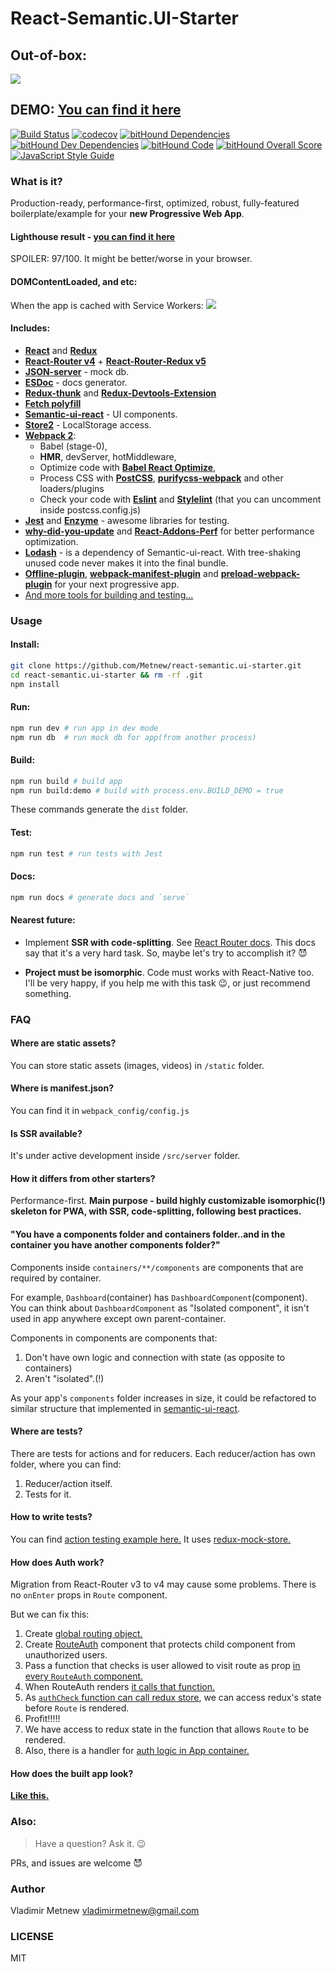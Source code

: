 # React-Semantic.UI-Starter

## Out-of-box:

![](https://github.com/Metnew/react-semantic.ui-starter/blob/for-gh/screen.gif)

## DEMO: [You can find it here](https://metnew.github.io/react-semantic.ui-starter/)

[![Build Status](https://travis-ci.org/Metnew/react-semantic.ui-starter.svg?branch=master)](https://travis-ci.org/Metnew/react-semantic.ui-starter)
[![codecov](https://codecov.io/gh/Metnew/react-semantic.ui-starter/branch/master/graph/badge.svg)](https://codecov.io/gh/Metnew/react-semantic.ui-starter)
[![bitHound Dependencies](https://www.bithound.io/github/Metnew/react-semantic.ui-starter/badges/dependencies.svg)](https://www.bithound.io/github/Metnew/react-semantic.ui-starter/master/dependencies/npm)
[![bitHound Dev Dependencies](https://www.bithound.io/github/Metnew/react-semantic.ui-starter/badges/devDependencies.svg)](https://www.bithound.io/github/Metnew/react-semantic.ui-starter/master/dependencies/npm)
[![bitHound Code](https://www.bithound.io/github/Metnew/react-semantic.ui-starter/badges/code.svg)](https://www.bithound.io/github/Metnew/react-semantic.ui-starter)
[![bitHound Overall Score](https://www.bithound.io/github/Metnew/react-semantic.ui-starter/badges/score.svg)](https://www.bithound.io/github/Metnew/react-semantic.ui-starter)
[![JavaScript Style Guide](https://img.shields.io/badge/code_style-standard-brightgreen.svg)](https://standardjs.com)
<!-- [![JavaScript Style Guide](https://cdn.rawgit.com/feross/standard/master/badge.svg)](https://github.com/feross/standard) -->
<!-- [![Code Climate](https://codeclimate.com/github/codeclimate/codeclimate/badges/gpa.svg)](https://codeclimate.com/github/codeclimate/codeclimate) -->

### What is it?
Production-ready, performance-first, optimized, robust, fully-featured boilerplate/example for your **new Progressive Web App**.

#### Lighthouse result - [you can find it here](https://googlechrome.github.io/lighthouse/viewer/?gist=cd19fc335d4dc2abfbba10ee550bd0c8)
SPOILER: 97/100. It might be better/worse in your browser.

#### DOMContentLoaded, and etc:
When the app is cached with Service Workers:
<img src="https://github.com/Metnew/react-semantic.ui-starter/blob/for-gh/after-cached.png" />

#### Includes:

- **[React](https://facebook.github.io/react/)** and **[Redux](http://redux.js.org/)**
- **[React-Router v4](https://github.com/ReactTraining/react-router)** + **[React-Router-Redux v5](https://github.com/reactjs/react-router-redux)**
- **[JSON-server](https://github.com/typicode/json-server)** - mock db.
- **[ESDoc](https://github.com/esdoc/esdoc)** - docs generator.
- **[Redux-thunk](https://github.com/gaearon/redux-thunk)** and **[Redux-Devtools-Extension](https://github.com/zalmoxisus/redux-devtools-extension)**
- **[Fetch polyfill](https://github.com/github/fetch)**
- **[Semantic-ui-react](http://react.semantic-ui.com/)** - UI components.
- **[Store2](https://github.com/nbubna/store)** - LocalStorage access.
- **[Webpack 2](https://webpack.js.org)**:
    - Babel (stage-0),
    - **HMR**, devServer, hotMiddleware,
    - Optimize code with **[Babel React Optimize](https://github.com/thejameskyle/babel-react-optimize)**,
    - Process CSS with **[PostCSS](https://github.com/postcss/postcss)**, **[purifycss-webpack](https://github.com/webpack-contrib/purifycss-webpack)** and other loaders/plugins
    - Check your code with **[Eslint](https://github.com/eslint/eslint)** and **[Stylelint](https://github.com/stylelint/stylelint)** (that you can uncomment inside postcss.config.js)
- **[Jest](https://facebook.github.io/jest/)** and **[Enzyme](https://github.com/airbnb/enzyme)** - awesome libraries for testing.
- **[why-did-you-update](https://github.com/garbles/why-did-you-update)** and **[React-Addons-Perf](https://facebook.github.io/react/docs/perf.html)** for better performance optimization.
- **[Lodash](https://lodash.com/)** - is a dependency of Semantic-ui-react.  With tree-shaking unused code never makes it into the final bundle.
- **[Offline-plugin](https://github.com/NekR/offline-plugin)**, **[webpack-manifest-plugin](https://github.com/danethurber/webpack-manifest-plugin)** and **[preload-webpack-plugin](https://github.com/GoogleChrome/preload-webpack-plugin)** for your next progressive app.
- [And more tools for building and testing...](https://github.com/Metnew/react-semantic.ui-starter/blob/master/package.json)

### Usage

#### Install:
```bash
git clone https://github.com/Metnew/react-semantic.ui-starter.git
cd react-semantic.ui-starter && rm -rf .git
npm install
```

#### Run:

```bash
npm run dev # run app in dev mode
npm run db  # run mock db for app(from another process)
```

#### Build:

```bash
npm run build # build app
npm run build:demo # build with process.env.BUILD_DEMO = true
```

These commands generate the `dist` folder.

#### Test:

```bash
npm run test # run tests with Jest
```

#### Docs:
```bash
npm run docs # generate docs and `serve`
```

#### Nearest future:
- Implement **SSR with code-splitting**. See [React Router docs](https://reacttraining.com/react-router/web/guides/code-splitting/code-splitting-server-rendering). This docs say that it's a very hard task. So, maybe let's try to accomplish it? :smiling_imp:

- **Project must be isomorphic**. Code must works with React-Native too. I'll be very happy, if you help me with this task :wink:, or just recommend something.

### FAQ

#### Where are static assets?
You can store static assets (images, videos) in `/static` folder.

#### Where is manifest.json?
You can find it in `webpack_config/config.js`

#### Is SSR available?
It's under active development inside `/src/server` folder.

#### How it differs from other starters?
Performance-first.
**Main purpose - build highly customizable isomorphic(!) skeleton for PWA, with SSR, code-splitting, following best practices.**

#### "You have a components folder and containers folder..and in the container you have another components folder?"

Components inside `containers/**/components` are components that are required by container.

For example, `Dashboard`(container) has `DashboardComponent`(component). You can think about `DashboardComponent` as "Isolated component", it isn't used in app anywhere except own parent-container.

Components in components are components that:
1. Don't have own logic and connection with state (as opposite to containers)
2. Aren't "isolated".(!)

As your app's `components` folder increases in size, it could be refactored to similar structure that implemented in [semantic-ui-react]( https://github.com/Semantic-Org/Semantic-UI-React/tree/master/src).

#### Where are tests?
There are tests for actions and for reducers.
Each reducer/action has own folder, where you can find:
1. Reducer/action itself.
2. Tests for it.

#### How to write tests?
You can find [action testing example here.](https://github.com/Metnew/react-semantic.ui-starter/blob/master/src/common/actions/auth/index.test.js)
It uses [redux-mock-store.](https://github.com/Metnew/react-semantic.ui-starter/blob/master/src/common/actions/auth/index.test.js)

#### How does Auth work?
Migration from React-Router v3 to v4 may cause some problems.
There is no `onEnter` props in `Route` component.

But we can fix this:
1. Create [global routing object.](https://github.com/Metnew/react-semantic.ui-starter/blob/master/src/common/routing/index.jsx#L9)
2. Create [RouteAuth](https://github.com/Metnew/react-semantic.ui-starter/blob/master/src/common/components/RouteAuth/index.jsx) component that protects child component from unauthorized users.
3. Pass a function that checks is user allowed to visit route as prop [in every `RouteAuth` component.](https://github.com/Metnew/react-semantic.ui-starter/blob/master/src/common/routing/index.jsx#L52)
4. When RouteAuth renders [it calls that function.](https://github.com/Metnew/react-semantic.ui-starter/blob/master/src/common/routing/index.jsx#L52)
5. As [`authCheck` function can call redux store](https://github.com/Metnew/react-semantic.ui-starter/blob/master/src/common/components/Root/index.jsx#L19-L30), we can access redux's state before `Route` is rendered.
6. Profit!!!!!
7. We have access to redux state in the function that allows `Route` to be rendered.
8. Also, there is a handler for [auth logic in App container.](https://github.com/Metnew/react-semantic.ui-starter/blob/master/src/common/containers/App/index.jsx#L178-L184)

#### How does the built app look?
**[Like this.](https://github.com/Metnew/react-semantic.ui-starter/tree/gh-pages)**

### Also:

> Have a question? Ask it. :wink:

PRs, and issues are welcome :smiling_imp:

### Author
Vladimir Metnew <vladimirmetnew@gmail.com>

### LICENSE

MIT
